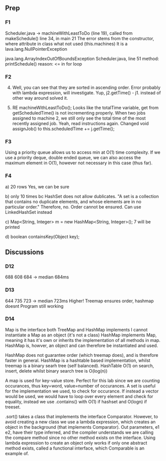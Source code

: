 ## Prep

### F1

Scheduler.java -> machineWithLeastToDo (line 19),
called from makeSchedule() line 34, in main 21
The error stems from the constructor, where attribute
in class what not used (this.machines)
It is a lava.lang.NullPointerException

java.lang.ArrayIndexOutOfBoundsException
Scheduler.java, line 51
method: printSchedule()
reason: <= in for loop

### F2

4. Well, you can see that they are sorted in ascending order.
Error probably with lambda expression, will investigate.
Yup, j2.getTime() - j1. instead of other way around solved it.

5. RE machineWithLeastToDo();
Looks like the totalTime variable, get from getScheduledTime()
is not incrementing properly. When two jobs assigned to machine 2,
we still only see the total time of the most recently assigned job.
Yeah, read instructions again. Changed void assignJob() to
this.scheduledTime += j.getTime();

### F3

Using a priority queue allows us to access min at O(1) time complexity.
If we use a priority deque, double ended queue, we can also access
the maximum element in O(1), however not necessary in this case
(thus far).

### F4

a) 20 rows
Yes, we can be sure

b)
only 10 times bc HashSet does not allow dublicates.
"A set is a collection that contains no duplicate elements, and 
whose elements are in no particular order."
Therefore, no. Order cannot be ensured.
Can use LinkedHashSet instead

c)
Map<String, Integer> m = new HashMap<String, Integer>();
7 will be printed

d) boolean containsKey(Object key);

## Discussions

### D12
688 608 684 -> median 684ms

### D13
644 735 723 -> median 723ms
Higher!
Treemap ensures order, hashmap doesnt
Program still working

### D14

Map is the interface both TreeMap and HashMap implements
I cannot instantiate a Map as an object (it's not a class)
HashMap implements Map, meaning it has it's own or inherits the
implementation of all methods in map. HashMap is, howver, an object
and can therefore be instantiated and used.

HashMap does not guarantee order (which treemap does), and is therefore
faster in general. 
HashMap is a hashtable based implementation, whilst treemap is a binary
searh tree (self balanced). HashTable O(1) on search, insert, delete
whilst binary search tree is O(log(n))

A map is used for key-value store. Perfect for this lab since we are counting
occurances, thus key=word, value=number of occurances.
A set is useful for the implementation we used, to check for occurance. If
instead a vector would be used, we would have to loop over every element
and check for equality, instead we use .contains() with O(1) if hashset
and O(logn) if treeset.

.sort() takes a class that implements the interface Comparator. However,
to avoid creating a new class we use a lambda expression, which creates
an object in the background (that implements Comparator).
Out parameters, e1 e2, have their type inferred, and the compiler understands
we are calling the compare method since no other method exists on the interface.
Using lambda expression to create an object only works if only one abstract
method exists, called a functional interface, which Comparable is an example of.
